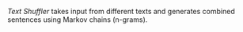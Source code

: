 *Text Shuffler* takes input from different texts and generates combined sentences using Markov chains (n-grams).

